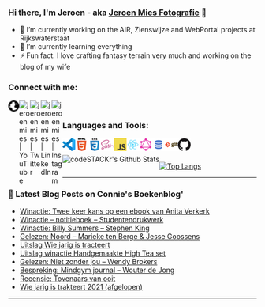 ### Hi there, I'm Jeroen - aka [Jeroen Mies Fotografie][website] 👋

- 🔭 I’m currently working on the AIR, Zienswijze and WebPortal projects at Rijkswaterstaat
- 🌱 I’m currently learning everything
- ⚡ Fun fact: I love crafting fantasy terrain very much and working on the blog of my wife

### Connect with me:

[<img align="left" alt="jeroenmies" width="22px" src="https://raw.githubusercontent.com/iconic/open-iconic/master/svg/globe.svg" />][website]
[<img align="left" alt="jeroenmies | YouTube" width="22px" src="https://cdn.jsdelivr.net/npm/simple-icons@v3/icons/youtube.svg" />][youtube]
[<img align="left" alt="jeroenmies | Twitter" width="22px" src="https://cdn.jsdelivr.net/npm/simple-icons@v3/icons/twitter.svg" />][twitter]
[<img align="left" alt="jeroenmies | LinkedIn" width="22px" src="https://cdn.jsdelivr.net/npm/simple-icons@v3/icons/linkedin.svg" />][linkedin]
[<img align="left" alt="jeroenmies | Instagram" width="22px" src="https://cdn.jsdelivr.net/npm/simple-icons@v3/icons/instagram.svg" />][instagram]

<br />

### Languages and Tools:

[<img align="left" alt="Visual Studio Code" width="26px" src="https://raw.githubusercontent.com/github/explore/80688e429a7d4ef2fca1e82350fe8e3517d3494d/topics/visual-studio-code/visual-studio-code.png" />][webdevplaylist]
[<img align="left" alt="HTML5" width="26px" src="https://raw.githubusercontent.com/github/explore/80688e429a7d4ef2fca1e82350fe8e3517d3494d/topics/html/html.png" />][webdevplaylist]
[<img align="left" alt="CSS3" width="26px" src="https://raw.githubusercontent.com/github/explore/80688e429a7d4ef2fca1e82350fe8e3517d3494d/topics/css/css.png" />][cssplaylist]
[<img align="left" alt="Sass" width="26px" src="https://raw.githubusercontent.com/github/explore/80688e429a7d4ef2fca1e82350fe8e3517d3494d/topics/sass/sass.png" />][cssplaylist]
[<img align="left" alt="JavaScript" width="26px" src="https://raw.githubusercontent.com/github/explore/80688e429a7d4ef2fca1e82350fe8e3517d3494d/topics/javascript/javascript.png" />][jsplaylist]
[<img align="left" alt="React" width="26px" src="https://raw.githubusercontent.com/github/explore/80688e429a7d4ef2fca1e82350fe8e3517d3494d/topics/react/react.png" />][reactplaylist]
[<img align="left" alt="GraphQL" width="26px" src="https://raw.githubusercontent.com/github/explore/80688e429a7d4ef2fca1e82350fe8e3517d3494d/topics/graphql/graphql.png" />][webdevplaylist]
[<img align="left" alt="SQL" width="26px" src="https://raw.githubusercontent.com/github/explore/80688e429a7d4ef2fca1e82350fe8e3517d3494d/topics/sql/sql.png" />][webdevplaylist]
[<img align="left" alt="Git" width="26px" src="https://raw.githubusercontent.com/github/explore/80688e429a7d4ef2fca1e82350fe8e3517d3494d/topics/git/git.png" />][webdevplaylist]
[<img align="left" alt="GitHub" width="26px" src="https://raw.githubusercontent.com/github/explore/78df643247d429f6cc873026c0622819ad797942/topics/github/github.png" />][webdevplaylist]

<br />
<br />

<img align="left" alt="codeSTACKr's Github Stats" src="https://github-readme-stats.vercel.app/api?username=jeroenmies&show_icons=true&hide_border=true&count_private=true&theme=tokyonight" />

[![Top Langs](https://github-readme-stats.vercel.app/api/top-langs/?username=jeroenmies)](https://github.com/jeroenmies/github-readme-stats)

---

### 📕 Latest Blog Posts on Connie's Boekenblog'
<!-- BLOG-POST-LIST:START -->
- [Winactie: Twee keer kans op een ebook van Anita Verkerk](https://conniesboekenblog.nl/2021/09/02/winactie-twee-keer-kans-op-een-ebook-van-anita-verkerk/?utm_source=rss&utm_medium=rss&utm_campaign=winactie-twee-keer-kans-op-een-ebook-van-anita-verkerk)
- [Winactie – notitieboek – Studentendrukwerk](https://conniesboekenblog.nl/2021/09/01/winactie-notitieboek-studentendrukwerk/?utm_source=rss&utm_medium=rss&utm_campaign=winactie-notitieboek-studentendrukwerk)
- [Winactie: Billy Summers – Stephen King](https://conniesboekenblog.nl/2021/09/01/winactie-billy-summers-stephen-king/?utm_source=rss&utm_medium=rss&utm_campaign=winactie-billy-summers-stephen-king)
- [Gelezen: Noord – Marieke ten Berge & Jesse Goossens](https://conniesboekenblog.nl/2021/08/30/gelezen-noord-marieke-ten-berge-jesse-goossens/?utm_source=rss&utm_medium=rss&utm_campaign=gelezen-noord-marieke-ten-berge-jesse-goossens)
- [Uitslag Wie jarig is tracteert](https://conniesboekenblog.nl/2021/08/13/uitslag-wie-jarig-is-tracteert/?utm_source=rss&utm_medium=rss&utm_campaign=uitslag-wie-jarig-is-tracteert)
- [Uitslag winactie Handgemaakte High Tea set](https://conniesboekenblog.nl/2021/08/13/uitslag-winactie-handgemaakte-high-tea-set/?utm_source=rss&utm_medium=rss&utm_campaign=uitslag-winactie-handgemaakte-high-tea-set)
- [Gelezen: Niet zonder jou – Wendy Brokers](https://conniesboekenblog.nl/2021/08/11/gelezen-niet-zonder-jou-wendy-brokers/?utm_source=rss&utm_medium=rss&utm_campaign=gelezen-niet-zonder-jou-wendy-brokers)
- [Bespreking: Mindgym journal – Wouter de Jong](https://conniesboekenblog.nl/2021/08/09/bespreking-mindgym-journal-wouter-de-jong/?utm_source=rss&utm_medium=rss&utm_campaign=bespreking-mindgym-journal-wouter-de-jong)
- [Recensie: Tovenaars van ooit](https://conniesboekenblog.nl/2021/08/07/recensie-tovenaars-van-ooit/?utm_source=rss&utm_medium=rss&utm_campaign=recensie-tovenaars-van-ooit)
- [Wie jarig is trakteert 2021 (afgelopen)](https://conniesboekenblog.nl/2021/08/04/wie-jarig-is-trakteert-2021/?utm_source=rss&utm_medium=rss&utm_campaign=wie-jarig-is-trakteert-2021)
<!-- BLOG-POST-LIST:END -->

---

[website]: https://jeroenmiesfotografie.nl
[twitter]: https://twitter.com/jeroenmies
[youtube]: https://www.youtube.com/channel/UCdM6wXDAk3Y8_ycxkSfAD7Q
[instagram]: https://www.instagram.com/jeroenmies/
[linkedin]: https://www.linkedin.com/in/jeroenmies/
[webdevplaylist]: https://www.youtube.com/playlist?list=PLlhZGGVFsRrTQQnp_2UwWSoAigm-9_SqR
[jsplaylist]: https://www.youtube.com/playlist?list=PLC5BA7CB1270B2073
[cssplaylist]: https://www.youtube.com/playlist?list=PLlhZGGVFsRrSeV5xra6z-nU60cqompunz
[reactplaylist]: https://www.youtube.com/playlist?list=PLC5BA7CB1270B2073

